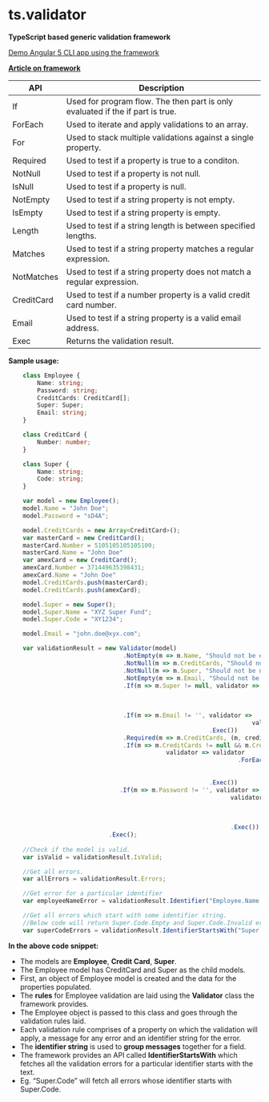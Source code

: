 # ts.validator

**TypeScript based generic validation framework**

[Demo Angular 5 CLI app using the framework](https://github.com/VeritasSoftware/ts.validator.app)

[**Article on framework**](https://www.c-sharpcorner.com/article/ts-validator-typescript-based-generic-validation-framework/)

| API          | Description                                                                    |
| ------------ | ------------------------------------------------------------------------------ |
| If           | Used for program flow. The then part is only evaluated if the if part is true. |
| ForEach      | Used to iterate and apply validations to an array.                             |
| For          | Used to stack multiple validations against a single property.                  |
| Required     | Used to test if a property is true to a conditon.                              |
| NotNull      | Used to test if a property is not null.                                        |
| IsNull       | Used to test if a property is null.                                            |
| NotEmpty     | Used to test if a string property is not empty.                                |
| IsEmpty      | Used to test if a string property is empty.                                    |
| Length       | Used to test if a string length is between specified lengths.                  |
| Matches      | Used to test if a string property matches a regular expression.                |
| NotMatches   | Used to test if a string property does not match a regular expression.         |
| CreditCard   | Used to test if a number property is a valid credit card number.               |
| Email        | Used to test if a string property is a valid email address.                    |
| Exec         | Returns the validation result.                                                 |

**Sample usage:**

```typescript
    class Employee {
        Name: string;
        Password: string;
        CreditCards: CreditCard[];
        Super: Super;
        Email: string;
    }

    class CreditCard {
        Number: number;
    }

    class Super {
        Name: string;
        Code: string;
    }

    var model = new Employee();
    model.Name = "John Doe";
    model.Password = "sD4A";

    model.CreditCards = new Array<CreditCard>();
    var masterCard = new CreditCard();
    masterCard.Number = 5105105105105100;
    masterCard.Name = "John Doe"
    var amexCard = new CreditCard();
    amexCard.Number = 371449635398431;
    amexCard.Name = "John Doe"
    model.CreditCards.push(masterCard);
    model.CreditCards.push(amexCard);

    model.Super = new Super();
    model.Super.Name = "XYZ Super Fund";
    model.Super.Code = "XY1234";

    model.Email = "john.doe@xyx.com";

    var validationResult = new Validator(model)                              
                                .NotEmpty(m => m.Name, "Should not be empty", "Employee.Name.Empty")
                                .NotNull(m => m.CreditCards, "Should not be null", "CreditCard.Null")
                                .NotNull(m => m.Super, "Should not be null", "Super.Null")
                                .NotEmpty(m => m.Email, "Should not be empty", "Employee.Email.Empty")
                                .If(m => m.Super != null, validator => validator
                                                                                .NotEmpty(m => m.Super.Name, "Should not be empty", "Super.Code.Empty")
                                                                                .Matches(m => m.Super.Code, "^[a-zA-Z]{2}\\d{4}$", "Should not be invalid", "Super.Code.Invalid")
                                                                      .Exec())
                                .If(m => m.Email != '', validator => 
                                                                    validator.Email(m => m.Email, "Should not be invalid", "Employee.Email.Invalid")
                                                        .Exec())  
                                .Required(m => m.CreditCards, (m, creditCards) => creditCards.length > 0, "Must have atleast 1 credit card", "CreditCard.Required")
                                .If(m => m.CreditCards != null && m.CreditCards.length > 0, 
                                            validator => validator
                                                                .ForEach(m => m.CreditCards, validator => 
                                                                                                  validator.CreditCard(m => m.Number, "Should not be invalid", "CreditCard.Number.Invalid")                                                                                         
                                                                                            .Exec())
                                                        .Exec())
                               .If(m => m.Password != '', validator => 
                                                              validator.For(m => m.Password, passwordValidator =>
                                                                                                passwordValidator.Matches("^(?=.*?[0-9])(?=.*?[a-z])(?=.*?[A-Z]).*$", "Password strength is not valid")
                                                                                                                 .Required((m, pwd) => pwd.length > 3, "Password length should be greater than 3")
                                                                                             .Exec())
                                                              .Exec())                                                                                                                    
                            .Exec();  
     
    //Check if the model is valid.
    var isValid = validationResult.IsValid;

    //Get all errors.
    var allErrors = validationResult.Errors;

    //Get error for a particular identifier
    var employeeNameError = validationResult.Identifier("Employee.Name.Empty");

    //Get all errors which start with some identifier string. 
    //Below code will return Super.Code.Empty and Super.Code.Invalid errors
    var superCodeErrors = validationResult.IdentifierStartsWith("Super.Code");
```

**In the above code snippet:**

*   The models are **Employee**, **Credit Card**, **Super**.
*   The Employee model has CreditCard and Super as the child models.
*   First, an object of Employee model is created and the data for the properties populated.
*   The **rules** for Employee validation are laid using the **Validator** class the framework provides.
*   The Employee object is passed to this class and goes through the validation rules laid.
*   Each validation rule comprises of a property on which the validation will apply, a message for any error and an identifier string for the error.
*   The **identifier string** is used to **group messages** together for a field.
*   The framework provides an API called **IdentifierStartsWith** which fetches all the validation errors for a particular identifier starts with the text.
*   Eg. “Super.Code” will fetch all errors whose identifier starts with Super.Code.